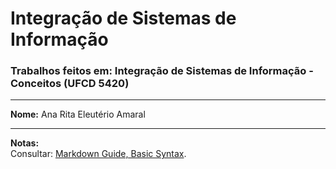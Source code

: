 # Integração de Sistemas de Informação

### Trabalhos feitos em: Integração de Sistemas de Informação - Conceitos (UFCD 5420)

---

**Nome:** Ana Rita Eleutério Amaral
___

**Notas:**  
Consultar: [Markdown Guide, Basic Syntax](https://www.markdownguide.org/basic-syntax).
